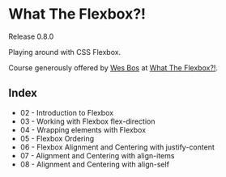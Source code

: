 # What The Flexbox?!
Release 0.8.0

Playing around with CSS Flexbox.

Course generously offered by [Wes Bos](http://wesbos.com/) at [What The Flexbox?!](https://flexbox.io/).

## Index
- 02 - Introduction to Flexbox
- 03 - Working with Flexbox flex-direction
- 04 - Wrapping elements with Flexbox
- 05 - Flexbox Ordering
- 06 - Flexbox Alignment and Centering with justify-content
- 07 - Alignment and Centering with align-items
- 08 - Alignment and Centering with align-self
